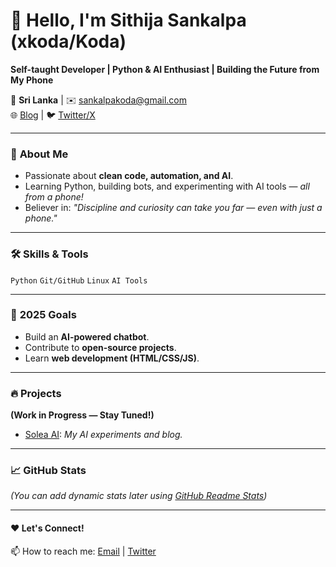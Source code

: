 # 👋 Hello, I'm Sithija Sankalpa (xkoda/Koda)  

**Self-taught Developer | Python & AI Enthusiast | Building the Future from My Phone**  

📍 **Sri Lanka** | ✉️ [sankalpakoda@gmail.com](mailto:sankalpakoda@gmail.com)  
🌐 [Blog](https://soleaai.blogspot.com) | 🐦 [Twitter/X](https://x.com/xsithij)  

---

### 🚀 **About Me**  
- Passionate about **clean code, automation, and AI**.  
- Learning Python, building bots, and experimenting with AI tools — *all from a phone!*  
- Believer in: *"Discipline and curiosity can take you far — even with just a phone."*  

---

### 🛠️ **Skills & Tools**  
`Python` `Git/GitHub` `Linux` `AI Tools`  

---

### 🎯 **2025 Goals**  
- Build an **AI-powered chatbot**.  
- Contribute to **open-source projects**.  
- Learn **web development (HTML/CSS/JS)**.  

---

### 🔥 **Projects**  
**(Work in Progress — Stay Tuned!)**  
- [Solea AI](https://soleaai.blogspot.com): *My AI experiments and blog.*  

---

### 📈 **GitHub Stats**  
*(You can add dynamic stats later using [GitHub Readme Stats](https://github.com/anuraghazra/github-readme-stats))*  

---

#### ❤️ **Let's Connect!**  
📫 How to reach me: [Email](mailto:sankalpakoda@gmail.com) | [Twitter](https://x.com/xsithij)  